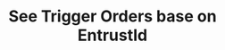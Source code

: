 ---
title: See Trigger Orders base on EntrustId
position_number: 5
type: get
description: /v1/future-u/trade/entrust/plan-detail
parameters:
    -
        name: entrustId
        type: integer
        mandatory: true
        default: N/A
        description: Order ID
        ranges:
content_markdown: |-

                 #### **Limit Flow Rules**

                 200/s/apikey
left_code_blocks:
    -
        code_block: "public void getMarketConfig() {\r\n\tString text = HttpUtil.get(URL + \"/data/api/v1/future-u/trade/getMarketConfig\");\r\n\tSystem.out.println(text);\r\n}"
        title: Java
        language: java
right_code_blocks:
    - code_block: |-
        {
         "msgInfo": {
            "code": "",
            "msg": ""
          },
          "msg": "",
          "data": {
            "closePosition": false, //Whether triggered to close all
            "createdTime": 0, //Create time
            "entrustId": 0, //Order ID
            "entrustType": "", //Order type
            "marketOrderLevel": 0, //Best market price
            "orderSide": "", //Order side
            "ordinary": true,
            "origQty": 0, //Quantity (Cont)
            "positionSide": "", //Position side
            "price": 0, //Order price
            "state": "", //Order state:NOT_TRIGGERED：New order (not triggered);TRIGGERING:Triggering;TRIGGERED:Triggered;USER_REVOCATION:User revocation;PLATFORM_REVOCATION:Platform revocation (rejection);EXPIRED:expired;UNFINISHED:Unfinished;HISTORY:(History)
            "stopPrice": 0, //Trigger price
            "symbol": "", //Trading pair
            "timeInForce": "", //有效方式
            "triggerPriceType": "" //触发价格类型
          },
          "code": 200
        }
      title: Response
      language: json
---